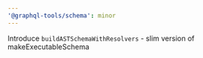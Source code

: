```yaml
---
'@graphql-tools/schema': minor
---
```


Introduce `buildASTSchemaWithResolvers` - slim version of makeExecutableSchema
